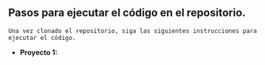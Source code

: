 ## Pasos para ejecutar el código en el repositorio.

    Una vez clonado el repositorio, siga las siguientes instrucciones para ejecutar el código.

* **Proyecto 1:**




